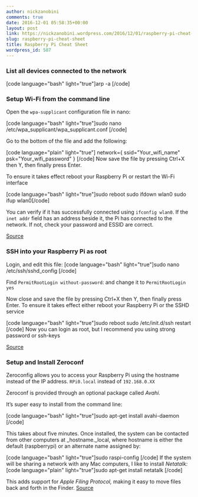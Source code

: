 ```yaml
---
author: nickzanobini
comments: true
date: 2016-12-01 05:58:35+00:00
layout: post
link: https://nickzanobini.wordpress.com/2016/12/01/raspberry-pi-cheat-sheet/
slug: raspberry-pi-cheat-sheet
title: Raspberry Pi Cheat Sheet
wordpress_id: 587
---
```


### List all devices connected to the network



[code language="bash" light="true"]arp -a
[/code]



### Setup Wi-Fi from the command line





Open the `wpa-supplicant` configuration file in nano:



[code language="bash" light="true"]sudo nano /etc/wpa_supplicant/wpa_supplicant.conf
[/code]



Go to the bottom of the file and add the following:



[code language="plain" light="true"]
network={
    ssid="Your_wifi_name"
    psk="Your_wifi_password"
}
[/code]
Now save the file by pressing Ctrl+X then Y, then finally press Enter.



To ensure it takes effect reboot your Raspberry Pi or restart the Wi-Fi interface



[code language="bash" light="true"]sudo reboot
sudo ifdown wlan0
sudo ifup wlan0[/code]



You can verify if it has successfully connected using `ifconfig wlan0`. If the `inet addr` field has an address beside it, the Pi has connected to the network. If not, check your password and ESSID are correct.





[Source](https://www.raspberrypi.org/documentation/configuration/wireless/wireless-cli.md)





### SSH into your Raspberry Pi as root



Login, and edit this file:
[code language="bash" light="true"]sudo nano /etc/ssh/sshd_config
[/code]



Find `PermitRootLogin without-password`: and change it to `PermitRootLogin yes`





Now close and save the file by pressing Ctrl+X then Y, then finally press Enter.
To ensure it takes effect either reboot your Raspberry Pi or the SSHD service



[code language="bash" light="true"]sudo reboot
sudo /etc/init.d/ssh restart [/code]
Now you can login as root, but I recommend you using strong password or ssh-keys



[Source](http://raspberrypi.stackexchange.com/questions/48056/login-as-root-not-possible)





### Setup and Install Zeroconf





Zeroconfig allows you to access your Raspberry Pi using the hostname instead of the IP address.
`RPi0.local` instead of `192.168.0.XX`





Zeroconf is provided through an optional package called _Avahi._





It’s super easy to install from the command line:



[code language="bash" light="true"]sudo apt-get install avahi-daemon
[/code]



This takes about five minutes. Once installed, the system can be contacted from other computers at _hostname._local, where hostname is either the default (raspberrypi) or an alternate name assigned by:



[code language="bash" light="true"]sudo raspi-config
[/code]
If the system will be sharing a network with any Mac computers, I like to install _Netatalk:_
[code language="plain" light="true"]sudo apt-get install netatalk
[/code]



This adds support for _Apple Filing Protocol,_ making it easy to move files back and forth in the Finder.
[Source](https://learn.adafruit.com/bonjour-zeroconf-networking-for-windows-and-linux/overview)
